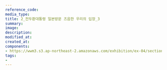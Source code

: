 ```yaml
---
reference_code:
media_type:
title: 2_전두환대통령 일본방문 즈음한 우리의 입장_3
summary:
image:
description:
modified_at:
created_at:
components:
- https://wwm3.s3.ap-northeast-2.amazonaws.com/exhibition/ex-04/section-01-right/2_전두환대통령+일본방문+즈음한+우리의+입장_3.tiff
tags:
-
---
```

